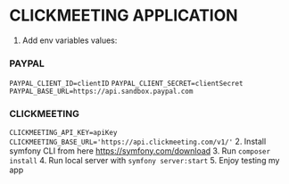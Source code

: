 # CLICKMEETING APPLICATION #
1. Add env variables values: 

### PAYPAL ###
`PAYPAL_CLIENT_ID=clientID`
`PAYPAL_CLIENT_SECRET=clientSecret`
`PAYPAL_BASE_URL=https://api.sandbox.paypal.com`

### CLICKMEETING ###
`CLICKMEETING_API_KEY=apiKey`
`CLICKMEETING_BASE_URL='https://api.clickmeeting.com/v1/'`
2. Install symfony CLI from here https://symfony.com/download
3. Run `composer install`
4. Run local server with `symfony server:start`
5. Enjoy testing my app